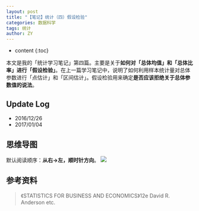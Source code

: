 ```yaml
---
layout: post
title: "【笔记】统计（四）假设检验"
categories: 数据科学
tags: 统计
author: ZY
---
```


* content
{:toc}

本文是我的「统计学习笔记」第四篇。主要是关于**如何对「总体均值」和「总体比率」进行「假设检验」**。在上一篇学习笔记中，说明了如何利用样本统计量对总体参数进行「点估计」和「区间估计」。假设检验用来确定**是否应该拒绝关于总体参数值的说法**。




## Update Log
- 2016/12/26
- 2017/01/04

## 思维导图
默认阅读顺序：**从右→左，顺时针方向**。
![](https://raw.githubusercontent.com/woaielf/woaielf.github.io/master/_posts/Pic/1612/161226-1.png)


## 参考资料
> 《STATISTICS FOR BUSINESS AND ECONOMICS》12e David R. Anderson etc.

